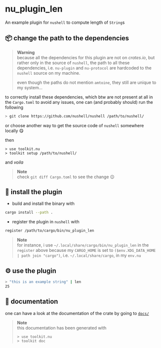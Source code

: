 # nu_plugin_len
An example plugin for `nushell` to compute length of `String`s

## :package: change the path to the dependencies
> **Warning**  
> because all the dependencies for this plugin are not on *crates.io*, but rather
> only in the source of `nushell`, the path to all these dependencies,
> i.e. `nu-plugin` and `nu-protocol` are hardcoded to the `nushell` source on my machine.
>
> even though the paths do not mention `amtoine`, they still are unique to my system...

to correctly install these dependencies, which btw are not present at all in the `Cargo.toml`
to avoid any issues, one can (and probably should) run the following
```bash
> git clone https://github.com/nushell/nushell /path/to/nushell/
```
or choose another way to get the source code of `nushell` somewhere locally :yum:

then
```
> use toolkit.nu
> toolkit setup /path/to/nushell/
```

and *voila*
> **Note**  
> check `git diff Cargo.toml` to see the change :wink:

## :open_file_folder: install the plugin
- build and install the binary with
```bash
cargo install --path .
```
- register the plugin in `nushell` with
```bash
register /path/to/cargo/bin/nu_plugin_len
```

> **Note**  
> for instance, i use `~/.local/share/cargo/bin/nu_plugin_len` in the `register`
> above because my `CARGO_HOME` is set to `($env.XDG_DATA_HOME | path join "cargo")`,
> i.e. `~/.local/share/cargo`, in my `env.nu`

## :gear: use the plugin
```bash
> "this is an example string" | len
25
```

## :scroll: documentation
one can have a look at the documentation of the crate by going to [`docs/`](docs)
> **Note**  
> this documentation has been generated with
> ```bash
> > use toolkit.nu
> > toolkit doc
> ```
